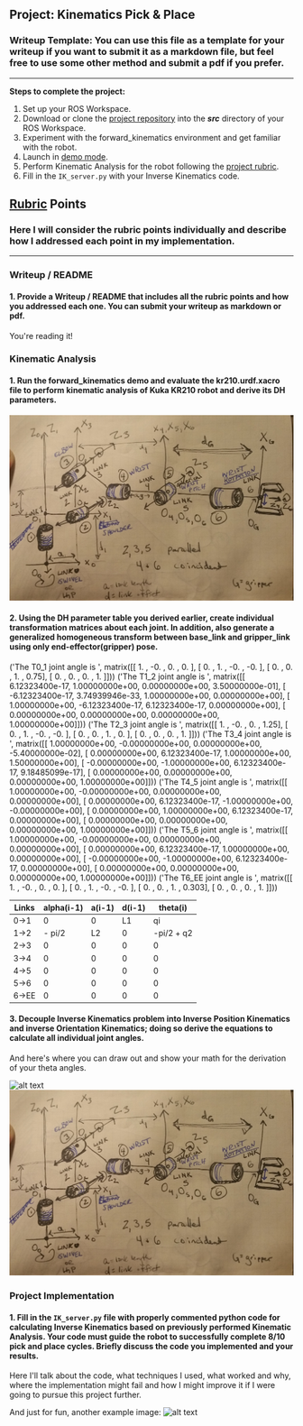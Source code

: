 ## Project: Kinematics Pick & Place
### Writeup Template: You can use this file as a template for your writeup if you want to submit it as a markdown file, but feel free to use some other method and submit a pdf if you prefer.

---


**Steps to complete the project:**


1. Set up your ROS Workspace.
2. Download or clone the [project repository](https://github.com/udacity/RoboND-Kinematics-Project) into the ***src*** directory of your ROS Workspace.
3. Experiment with the forward_kinematics environment and get familiar with the robot.
4. Launch in [demo mode](https://classroom.udacity.com/nanodegrees/nd209/parts/7b2fd2d7-e181-401e-977a-6158c77bf816/modules/8855de3f-2897-46c3-a805-628b5ecf045b/lessons/91d017b1-4493-4522-ad52-04a74a01094c/concepts/ae64bb91-e8c4-44c9-adbe-798e8f688193).
5. Perform Kinematic Analysis for the robot following the [project rubric](https://review.udacity.com/#!/rubrics/972/view).
6. Fill in the `IK_server.py` with your Inverse Kinematics code.


[//]: # (Image References)
[image0]: ./misc_images/links.jpg
[image1]: ./misc_images/misc1.png
[image2]: ./misc_images/misc3.png
[image3]: ./misc_images/misc2.png

## [Rubric](https://review.udacity.com/#!/rubrics/972/view) Points
### Here I will consider the rubric points individually and describe how I addressed each point in my implementation.

---
### Writeup / README

#### 1. Provide a Writeup / README that includes all the rubric points and how you addressed each one.  You can submit your writeup as markdown or pdf.

You're reading it!

### Kinematic Analysis
#### 1. Run the forward_kinematics demo and evaluate the kr210.urdf.xacro file to perform kinematic analysis of Kuka KR210 robot and derive its DH parameters.

![alt text][image0]

#### 2. Using the DH parameter table you derived earlier, create individual transformation matrices about each joint. In addition, also generate a generalized homogeneous transform between base_link and gripper_link using only end-effector(gripper) pose.
('The T0_1 joint angle is ', matrix([[ 1.  , -0.  ,  0.  ,  0.  ],
        [ 0.  ,  1.  , -0.  , -0.  ],
        [ 0.  ,  0.  ,  1.  ,  0.75],
        [ 0.  ,  0.  ,  0.  ,  1.  ]]))
('The T1_2 joint angle is ', matrix([[  6.12323400e-17,   1.00000000e+00,   0.00000000e+00,
           3.50000000e-01],
        [ -6.12323400e-17,   3.74939946e-33,   1.00000000e+00,
           0.00000000e+00],
        [  1.00000000e+00,  -6.12323400e-17,   6.12323400e-17,
           0.00000000e+00],
        [  0.00000000e+00,   0.00000000e+00,   0.00000000e+00,
           1.00000000e+00]]))
('The T2_3 joint angle is ', matrix([[ 1.  , -0.  ,  0.  ,  1.25],
        [ 0.  ,  1.  , -0.  , -0.  ],
        [ 0.  ,  0.  ,  1.  ,  0.  ],
        [ 0.  ,  0.  ,  0.  ,  1.  ]]))
('The T3_4 joint angle is ', matrix([[  1.00000000e+00,  -0.00000000e+00,   0.00000000e+00,
          -5.40000000e-02],
        [  0.00000000e+00,   6.12323400e-17,   1.00000000e+00,
           1.50000000e+00],
        [ -0.00000000e+00,  -1.00000000e+00,   6.12323400e-17,
           9.18485099e-17],
        [  0.00000000e+00,   0.00000000e+00,   0.00000000e+00,
           1.00000000e+00]]))
('The T4_5 joint angle is ', matrix([[  1.00000000e+00,  -0.00000000e+00,   0.00000000e+00,
           0.00000000e+00],
        [  0.00000000e+00,   6.12323400e-17,  -1.00000000e+00,
          -0.00000000e+00],
        [  0.00000000e+00,   1.00000000e+00,   6.12323400e-17,
           0.00000000e+00],
        [  0.00000000e+00,   0.00000000e+00,   0.00000000e+00,
           1.00000000e+00]]))
('The T5_6 joint angle is ', matrix([[  1.00000000e+00,  -0.00000000e+00,   0.00000000e+00,
           0.00000000e+00],
        [  0.00000000e+00,   6.12323400e-17,   1.00000000e+00,
           0.00000000e+00],
        [ -0.00000000e+00,  -1.00000000e+00,   6.12323400e-17,
           0.00000000e+00],
        [  0.00000000e+00,   0.00000000e+00,   0.00000000e+00,
           1.00000000e+00]]))
('The T6_EE joint angle is ', matrix([[ 1.   , -0.   ,  0.   ,  0.   ],
        [ 0.   ,  1.   , -0.   , -0.   ],
        [ 0.   ,  0.   ,  1.   ,  0.303],
        [ 0.   ,  0.   ,  0.   ,  1.   ]]))

Links | alpha(i-1) | a(i-1) | d(i-1) | theta(i)
--- | --- | --- | --- | ---
0->1 | 0 | 0 | L1 | qi
1->2 | - pi/2 | L2 | 0 | -pi/2 + q2
2->3 | 0 | 0 | 0 | 0
3->4 |  0 | 0 | 0 | 0
4->5 | 0 | 0 | 0 | 0
5->6 | 0 | 0 | 0 | 0
6->EE | 0 | 0 | 0 | 0


#### 3. Decouple Inverse Kinematics problem into Inverse Position Kinematics and inverse Orientation Kinematics; doing so derive the equations to calculate all individual joint angles.

And here's where you can draw out and show your math for the derivation of your theta angles.

![alt text][image2]
![alt text][image0]

### Project Implementation

#### 1. Fill in the `IK_server.py` file with properly commented python code for calculating Inverse Kinematics based on previously performed Kinematic Analysis. Your code must guide the robot to successfully complete 8/10 pick and place cycles. Briefly discuss the code you implemented and your results.


Here I'll talk about the code, what techniques I used, what worked and why, where the implementation might fail and how I might improve it if I were going to pursue this project further.


And just for fun, another example image:
![alt text][image3]


